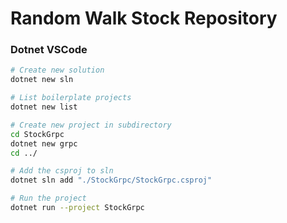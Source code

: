 
# Random Walk Stock Repository

### Dotnet VSCode

```sh
# Create new solution
dotnet new sln

# List boilerplate projects
dotnet new list

# Create new project in subdirectory
cd StockGrpc
dotnet new grpc
cd ../

# Add the csproj to sln
dotnet sln add "./StockGrpc/StockGrpc.csproj"

# Run the project
dotnet run --project StockGrpc

```


